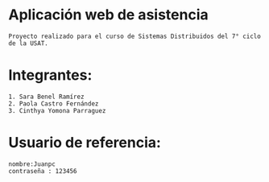 # Aplicación web de asistencia
    Proyecto realizado para el curso de Sistemas Distribuidos del 7° ciclo de la USAT.
# Integrantes:
    1. Sara Benel Ramírez
    2. Paola Castro Fernández
    3. Cinthya Yomona Parraguez
# Usuario de referencia:
    nombre:Juanpc
    contraseña : 123456
